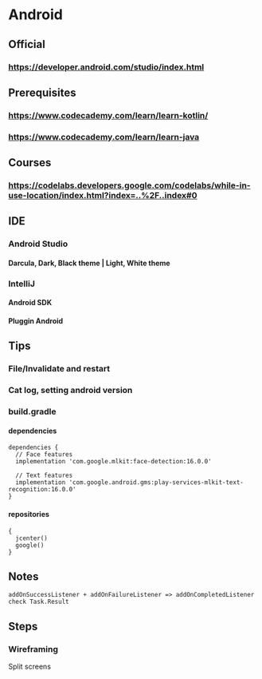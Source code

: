 # Android
## Official
### https://developer.android.com/studio/index.html
## Prerequisites
### https://www.codecademy.com/learn/learn-kotlin/
### https://www.codecademy.com/learn/learn-java
## Courses
### https://codelabs.developers.google.com/codelabs/while-in-use-location/index.html?index=..%2F..index#0
## IDE
### Android Studio
#### Darcula, Dark, Black theme | Light, White theme
### IntelliJ
#### Android SDK
#### Pluggin Android
## Tips
### File/Invalidate and restart 
### Cat log, setting android version
### build.gradle
#### dependencies 
```
dependencies {
  // Face features
  implementation 'com.google.mlkit:face-detection:16.0.0'

  // Text features
  implementation 'com.google.android.gms:play-services-mlkit-text-recognition:16.0.0'
}
```
#### repositories
```
{
  jcenter()
  google()
}
```
## Notes
```
addOnSuccessListener + addOnFailureListener => addOnCompletedListener check Task.Result 
```
## Steps
### Wireframing
Split screens

